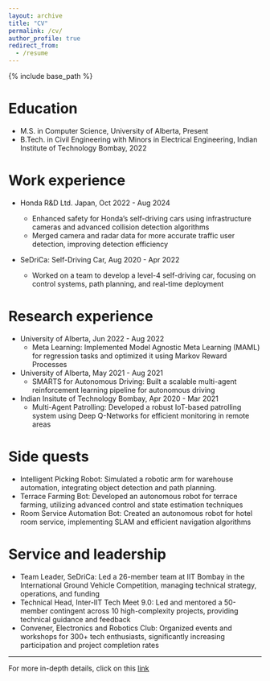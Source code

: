 ```yaml
---
layout: archive
title: "CV"
permalink: /cv/
author_profile: true
redirect_from:
  - /resume
---
```


{% include base_path %}

Education
======
* M.S. in Computer Science, University of Alberta, Present
* B.Tech. in Civil Engineering with Minors in Electrical Engineering, Indian Institute of Technology Bombay, 2022

Work experience
======
* Honda R&D Ltd. Japan, Oct 2022 - Aug 2024
  * Enhanced safety for Honda’s self-driving cars using infrastructure cameras and advanced collision detection algorithms
  * Merged camera and radar data for more accurate traffic user detection, improving detection efficiency 

* SeDriCa: Self-Driving Car, Aug 2020 - Apr 2022
  * Worked on a team to develop a level-4 self-driving car, focusing on control systems, path planning, and real-time deployment

Research experience
======
* University of Alberta, Jun 2022 - Aug 2022 
  * Meta Learning: Implemented Model Agnostic Meta Learning (MAML) for regression tasks and optimized it using Markov Reward Processes
* University of Alberta, May 2021 - Aug 2021
  * SMARTS for Autonomous Driving: Built a scalable multi-agent reinforcement learning pipeline for autonomous driving
* Indian Insitute of Technology Bombay, Apr 2020 - Mar 2021
  * Multi-Agent Patrolling: Developed a robust IoT-based patrolling system using Deep Q-Networks for efficient monitoring in remote areas

Side quests
======

* Intelligent Picking Robot: Simulated a robotic arm for warehouse automation, integrating object detection and path planning.
* Terrace Farming Bot: Developed an autonomous robot for terrace farming, utilizing advanced control and state estimation techniques
* Room Service Automation Bot: Created an autonomous robot for hotel room service, implementing SLAM and efficient navigation algorithms

<!-- Publications
======
  <ul>{% for post in site.publications reversed %}
    {% include archive-single-cv.html %}
  {% endfor %}</ul>
  
Talks
======
  <ul>{% for post in site.talks reversed %}
    {% include archive-single-talk-cv.html  %}
  {% endfor %}</ul>
  
Teaching
======
  <ul>{% for post in site.teaching reversed %}
    {% include archive-single-cv.html %}
  {% endfor %}</ul> -->
  
Service and leadership
======
* Team Leader, SeDriCa: Led a 26-member team at IIT Bombay in the International Ground Vehicle Competition, managing technical strategy, operations, and funding
* Technical Head, Inter-IIT Tech Meet 9.0: Led and mentored a 50-member contingent across 10 high-complexity projects, providing technical guidance and feedback
* Convener, Electronics and Robotics Club: Organized events and workshops for 300+ tech enthusiasts, significantly increasing participation and project completion rates

---------------------------------

For more in-depth details, click on this [link](https://drive.google.com/file/d/1Ujqy8EynC8ewCOofLBOEVfjH79bW3xhb/view?usp=sharing)